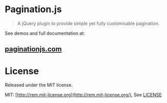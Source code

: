 Pagination.js
=================

> A jQuery plugin to provide simple yet fully customisable pagination.

See demos and full documentation at:

## [paginationjs.com](http://paginationjs.com)

# License
Released under the MIT license.

MIT: [http://rem.mit-license.org](http://rem.mit-license.org/), See [LICENSE](/LICENSE)